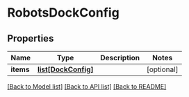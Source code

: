 # RobotsDockConfig

## Properties
Name | Type | Description | Notes
------------ | ------------- | ------------- | -------------
**items** | [**list[DockConfig]**](DockConfig.md) |  | [optional] 

[[Back to Model list]](../README.md#documentation-for-models) [[Back to API list]](../README.md#documentation-for-api-endpoints) [[Back to README]](../README.md)


